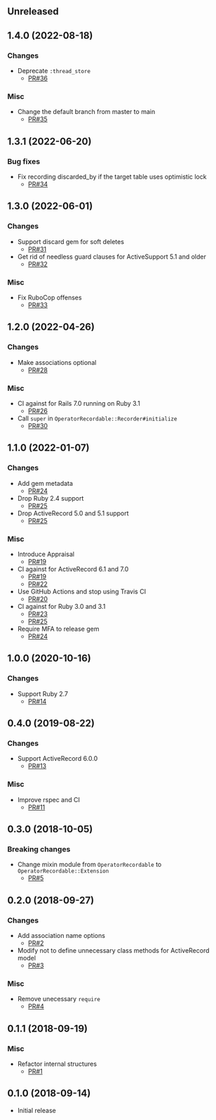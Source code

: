 ## Unreleased


## 1.4.0 (2022-08-18)

### Changes

* Deprecate `:thread_store`
  + [PR#36](https://github.com/yujideveloper/operator_recordable/pull/36)

### Misc

* Change the default branch from master to main
  + [PR#35](https://github.com/yujideveloper/operator_recordable/pull/35)


## 1.3.1 (2022-06-20)

### Bug fixes

* Fix recording discarded_by if the target table uses optimistic lock
  + [PR#34](https://github.com/yujideveloper/operator_recordable/pull/34)


## 1.3.0 (2022-06-01)

### Changes

* Support discard gem for soft deletes
  + [PR#31](https://github.com/yujideveloper/operator_recordable/pull/31)
* Get rid of needless guard clauses for ActiveSupport 5.1 and older
  + [PR#32](https://github.com/yujideveloper/operator_recordable/pull/32)

### Misc

* Fix RuboCop offenses
  + [PR#33](https://github.com/yujideveloper/operator_recordable/pull/33)


## 1.2.0 (2022-04-26)

### Changes

* Make associations optional
  + [PR#28](https://github.com/yujideveloper/operator_recordable/pull/28)

### Misc

* CI against for Rails 7.0 running on Ruby 3.1
  + [PR#26](https://github.com/yujideveloper/operator_recordable/pull/26)
* Call `super` in `OperatorRecordable::Recorder#initialize`
  + [PR#30](https://github.com/yujideveloper/operator_recordable/pull/30)


## 1.1.0 (2022-01-07)

### Changes

* Add gem metadata
  + [PR#24](https://github.com/yujideveloper/operator_recordable/pull/24)
* Drop Ruby 2.4 support
  + [PR#25](https://github.com/yujideveloper/operator_recordable/pull/25)
* Drop ActiveRecord 5.0 and 5.1 support
  + [PR#25](https://github.com/yujideveloper/operator_recordable/pull/25)

### Misc

* Introduce Appraisal
  + [PR#19](https://github.com/yujideveloper/operator_recordable/pull/19)
* CI against for ActiveRecord 6.1 and 7.0
  + [PR#19](https://github.com/yujideveloper/operator_recordable/pull/19)
  + [PR#22](https://github.com/yujideveloper/operator_recordable/pull/22)
* Use GitHub Actions and stop using Travis CI
  + [PR#20](https://github.com/yujideveloper/operator_recordable/pull/20)
* CI against for Ruby 3.0 and 3.1
  + [PR#23](https://github.com/yujideveloper/operator_recordable/pull/23)
  + [PR#25](https://github.com/yujideveloper/operator_recordable/pull/25)
* Require MFA to release gem
  + [PR#24](https://github.com/yujideveloper/operator_recordable/pull/24)


## 1.0.0 (2020-10-16)

### Changes

* Support Ruby 2.7
  + [PR#14](https://github.com/yujideveloper/operator_recordable/pull/14)


## 0.4.0 (2019-08-22)

### Changes

* Support ActiveRecord 6.0.0
  + [PR#13](https://github.com/yujideveloper/operator_recordable/pull/13)

### Misc

* Improve rspec and CI
  + [PR#11](https://github.com/yujideveloper/operator_recordable/pull/11)


## 0.3.0 (2018-10-05)

### Breaking changes

* Change mixin module from `OperatorRecordable` to `OperatorRecordable::Extension`
  + [PR#5](https://github.com/yujideveloper/operator_recordable/pull/5)


## 0.2.0 (2018-09-27)

### Changes

* Add association name options
  + [PR#2](https://github.com/yujideveloper/operator_recordable/pull/2)
* Modify not to define unnecessary class methods for ActiveRecord model
  + [PR#3](https://github.com/yujideveloper/operator_recordable/pull/3)

### Misc

* Remove unecessary `require`
  + [PR#4](https://github.com/yujideveloper/operator_recordable/pull/4)


## 0.1.1 (2018-09-19)

### Misc

* Refactor internal structures
  + [PR#1](https://github.com/yujideveloper/operator_recordable/pull/1)


## 0.1.0 (2018-09-14)

* Initial release
